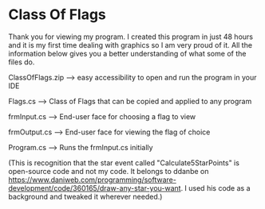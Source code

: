 # Class Of Flags
Thank you for viewing my program. I created this program in just 48 hours and it is my first time dealing with graphics so I am very proud of it. All the information below gives you a better understanding of what some of the files do.

ClassOfFlags.zip --> easy accessibility to open and run the program in your IDE

Flags.cs --> Class of Flags that can be copied and applied to any program 

frmInput.cs --> End-user face for choosing a flag to view

frmOutput.cs --> End-user face for viewing the flag of choice

Program.cs --> Runs the frmInput.cs initially

(This is recognition that the star event called "Calculate5StarPoints" is open-source code and not my code. It belongs to ddanbe on https://www.daniweb.com/programming/software-development/code/360165/draw-any-star-you-want. I used his code as a background and tweaked it wherever needed.)
